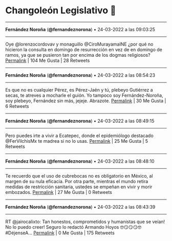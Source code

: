 # Changoleón Legislativo 🙈
*****
**Fernández Noroña** (**@fernandeznorona**) • 24-03-2022 a las 09:03:25
*****
Oye @lorenzocordovav y monaguillo @CiroMurayamaINE ¿por qué no hicieron la consulta en domingo de resurrección en vez de en domingo de ramos, ya que se pusieron tan por encima de los dogmas religiosos?
[Permalink](https://twitter.com/fernandeznorona/status/1507040398765662211) | 104 Me Gusta | 28 Retweets
*****
**Fernández Noroña** (**@fernandeznorona**) • 24-03-2022 a las 08:54:23
*****
Es que no es cualquier Pérez, es Pérez-Jaén y tú, plebeyo Gutiérrez a secas, te atreves a mocharle el guión. Yo tampoco soy Fernández-Noroña, soy plebeyo, Fernández sin más, jejeje. Abrazote.
[Permalink](https://twitter.com/fernandeznorona/status/1507038125230592007) | 30 Me Gusta | 6 Retweets
*****
**Fernández Noroña** (**@fernandeznorona**) • 24-03-2022 a las 08:49:15
*****
Pero puedes irte a vivir a Ecatepec, donde el epidemiólogo destacado @FerVilchisMx te madrea si no lo usas.
[Permalink](https://twitter.com/fernandeznorona/status/1507036836811743238) | 25 Me Gusta | 5 Retweets
*****
**Fernández Noroña** (**@fernandeznorona**) • 24-03-2022 a las 08:48:10
*****
Te recuerdo que el uso de cubrebocas no es obligatorio en México, al margen de su nula eficacia. Por otra parte, mientras el mundo retira medidas de restricción sanitaria, ustedes se empeñan en vivir y morir embozados.
[Permalink](https://twitter.com/fernandeznorona/status/1507036563909361674) | 27 Me Gusta | 0 Retweets
*****
**Fernández Noroña** (**@fernandeznorona**) • 24-03-2022 a las 08:43:39
*****
RT @jairocalixto: Tan honestos, comprometidos y humanistas que se veían! No lo puedo creer! Seguro lo redactó Armando Hoyos 🤓😏😏😏🤓 #DéjenseA…
[Permalink](https://twitter.com/fernandeznorona/status/1507035423759085575) | 0 Me Gusta | 175 Retweets